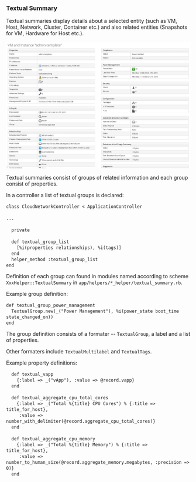 ### Textual Summary

Textual summaries display details about a selected entity (such as VM, Host,
Network, Cluster, Container etc.) and also related entities (Snapshots for VM,
Hardware for Host etc.).

![Textual Summary Example](../images/textual-summary.png)

Textual summaries consist of groups of related information and each group consist of properties.

In a controller a list of textual groups is declared:

```
class CloudNetworkController < ApplicationController

...

  private

  def textual_group_list
    [%i(properties relationships), %i(tags)]
  end
  helper_method :textual_group_list
end
```

Definition of each group can found in modules named according to scheme
`XxxHelper::TextualSummary` in `app/helpers/*_helper/textual_summary.rb`.

Example group definition:
```
def textual_group_power_management
  TextualGroup.new(_("Power Management"), %i(power_state boot_time state_changed_on))
end

```

The group definition consists of a formater -- `TextualGroup`, a label and a list of properties.

Other formaters include `TextualMultilabel` and `TextualTags`.

Example property definitions:
```
  def textual_vapp
    {:label => _("vApp"), :value => @record.vapp}
  end

  def textual_aggregate_cpu_total_cores
    {:label => _("Total %{title} CPU Cores") % {:title => title_for_host},
     :value => number_with_delimiter(@record.aggregate_cpu_total_cores)}
  end

  def textual_aggregate_cpu_memory
    {:label => _("Total %{title} Memory") % {:title => title_for_host},
     :value => number_to_human_size(@record.aggregate_memory.megabytes, :precision => 0)}
  end
```
